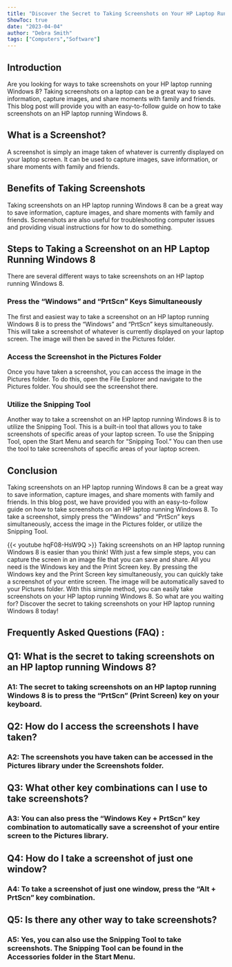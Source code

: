 ```yaml
---
title: "Discover the Secret to Taking Screenshots on Your HP Laptop Running Windows 8!"
ShowToc: true 
date: "2023-04-04"
author: "Debra Smith" 
tags: ["Computers","Software"]
---
```

## Introduction
Are you looking for ways to take screenshots on your HP laptop running Windows 8? Taking screenshots on a laptop can be a great way to save information, capture images, and share moments with family and friends. This blog post will provide you with an easy-to-follow guide on how to take screenshots on an HP laptop running Windows 8. 

## What is a Screenshot?
A screenshot is simply an image taken of whatever is currently displayed on your laptop screen. It can be used to capture images, save information, or share moments with family and friends. 

## Benefits of Taking Screenshots
Taking screenshots on an HP laptop running Windows 8 can be a great way to save information, capture images, and share moments with family and friends. Screenshots are also useful for troubleshooting computer issues and providing visual instructions for how to do something. 

## Steps to Taking a Screenshot on an HP Laptop Running Windows 8
There are several different ways to take screenshots on an HP laptop running Windows 8. 

### Press the “Windows” and “PrtScn” Keys Simultaneously
The first and easiest way to take a screenshot on an HP laptop running Windows 8 is to press the “Windows” and “PrtScn” keys simultaneously. This will take a screenshot of whatever is currently displayed on your laptop screen. The image will then be saved in the Pictures folder. 

### Access the Screenshot in the Pictures Folder
Once you have taken a screenshot, you can access the image in the Pictures folder. To do this, open the File Explorer and navigate to the Pictures folder. You should see the screenshot there. 

### Utilize the Snipping Tool
Another way to take a screenshot on an HP laptop running Windows 8 is to utilize the Snipping Tool. This is a built-in tool that allows you to take screenshots of specific areas of your laptop screen. To use the Snipping Tool, open the Start Menu and search for “Snipping Tool.” You can then use the tool to take screenshots of specific areas of your laptop screen. 

## Conclusion
Taking screenshots on an HP laptop running Windows 8 can be a great way to save information, capture images, and share moments with family and friends. In this blog post, we have provided you with an easy-to-follow guide on how to take screenshots on an HP laptop running Windows 8. To take a screenshot, simply press the “Windows” and “PrtScn” keys simultaneously, access the image in the Pictures folder, or utilize the Snipping Tool.

{{< youtube hqF08-HsW9Q >}} 
Taking screenshots on an HP laptop running Windows 8 is easier than you think! With just a few simple steps, you can capture the screen in an image file that you can save and share. All you need is the Windows key and the Print Screen key. By pressing the Windows key and the Print Screen key simultaneously, you can quickly take a screenshot of your entire screen. The image will be automatically saved to your Pictures folder. With this simple method, you can easily take screenshots on your HP laptop running Windows 8. So what are you waiting for? Discover the secret to taking screenshots on your HP laptop running Windows 8 today!

## Frequently Asked Questions (FAQ) :
<h2>Q1: What is the secret to taking screenshots on an HP laptop running Windows 8?</h2>

<h3>A1: The secret to taking screenshots on an HP laptop running Windows 8 is to press the “PrtScn” (Print Screen) key on your keyboard.</h3>

<h2>Q2: How do I access the screenshots I have taken?</h2>

<h3>A2: The screenshots you have taken can be accessed in the Pictures library under the Screenshots folder.</h3>

<h2>Q3: What other key combinations can I use to take screenshots?</h2>

<h3>A3: You can also press the “Windows Key + PrtScn” key combination to automatically save a screenshot of your entire screen to the Pictures library.</h3>

<h2>Q4: How do I take a screenshot of just one window?</h2>

<h3>A4: To take a screenshot of just one window, press the “Alt + PrtScn” key combination.</h3>

<h2>Q5: Is there any other way to take screenshots?</h2>

<h3>A5: Yes, you can also use the Snipping Tool to take screenshots. The Snipping Tool can be found in the Accessories folder in the Start Menu.</h3>


